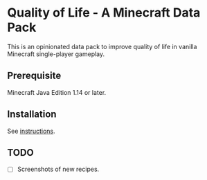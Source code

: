# Quality of Life - A Minecraft Data Pack

This is an opinionated data pack to improve quality of life in vanilla Minecraft single-player gameplay.


## Prerequisite

Minecraft Java Edition 1.14 or later.


## Installation

See [instructions](https://minecraft.fandom.com/wiki/Tutorials/Installing_a_data_pack).


## TODO

- [ ] Screenshots of new recipes.
